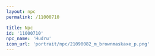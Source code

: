 ```yaml
---
layout: npc
permalink: /11000710

title: Npc
id: '11000710'
npc_name: 'Hudru'
icon_url: 'portrait/npc/21090082_m_brownmaskaxe_p.png'
---
```


